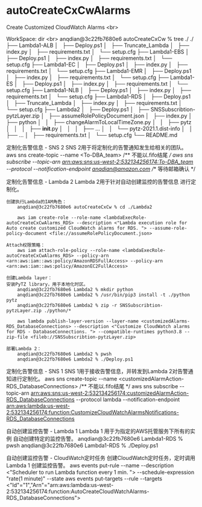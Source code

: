 # autoCreateCxCwAlarms
Create Customized CloudWatch Alarms    \<br>


WorkSpace: dir <autoCreateCxCw>    \<br>
anqdian@3c22fb7680e6 autoCreateCxCw % tree ./
./
├── Lambda1-ALB
│   ├── Deploy.ps1
│   ├── Truncate_Lambda
│   ├── index.py
│   ├── requirements.txt
│   └── setup.cfg
├── Lambda1-EBS
│   ├── Deploy.ps1
│   ├── index.py
│   ├── requirements.txt
│   └── setup.cfg
├── Lambda1-EC
│   ├── Deploy.ps1
│   ├── index.py
│   ├── requirements.txt
│   └── setup.cfg
├── Lambda1-EMR
│   ├── Deploy.ps1
│   ├── index.py
│   ├── requirements.txt
│   └── setup.cfg
├── Lambda1-ES
│   ├── Deploy.ps1
│   ├── index.py
│   ├── requirements.txt
│   └── setup.cfg
├── Lambda1-NLB
│   ├── Deploy.ps1
│   ├── index.py
│   ├── requirements.txt
│   └── setup.cfg
├── Lambda1-RDS
│   ├── Deploy.ps1
│   ├── Truncate_Lambda
│   ├── index.py
│   ├── requirements.txt
│   └── setup.cfg
├── Lambda2
│   ├── Deploy.ps1
│   ├── SNSSubscribtion-pytzLayer.zip
│   ├── assumeRolePolicyDocument.json
│   ├── index.py
│   ├── python
│   │   ├── changeAlarmToLocalTimeZone.py
│   │   ├── pytz
│   │   │   ├── __init__.py
│   │   │   ├── ...
│   │   └── pytz-2021.1.dist-info
│   │       ├── ...
│   ├── requirements.txt
│   └── setup.cfg
└── README.md




定制化告警信息 - SNS 2
SNS 2用于将定制化的告警通知发生给相关的团队。
    aws sns create-topic --name <To-DBA_team>    /** 不能以.fifo结尾 */
    aws sns subscribe --topic-arn <arn:aws:sns:us-west-2:532134256174:To-DBA_team> --protocol <email> --notification-endpoint <anqdian@amazon.com>    /** 等待邮箱确认 */


定制化告警信息 - Lambda 2
Lambda 2用于针对自动创建监控的告警信息 进行定制化。

    创建执行Lambda的IAM角色：
        anqdian@3c22fb7680e6 autoCreateCxCw % cd ./Lambda2

        aws iam create-role --role-name <lambdaExecRole-autoCreateCxCwAlarms_RDS> --description <"Lambda execution role for Auto create customized CloudWatch alarms for RDS. "> --assume-role-policy-document <file://assumeRolePolicyDocument.json>

    Attach权限策略：
        aws iam attach-role-policy --role-name <lambdaExecRole-autoCreateCxCwAlarms_RDS> --policy-arn <arn:aws:iam::aws:policy/AmazonRDSFullAccess> --policy-arn <arn:aws:iam::aws:policy/AmazonEC2FullAccess>

    创建Lambda layer：
    安装PyTZ library，用于本地化时区。
        anqdian@3c22fb7680e6 Lambda2 % mkdir python
        anqdian@3c22fb7680e6 Lambda2 % /usr/bin/pip3 install -t ./python pytz
        anqdian@3c22fb7680e6 Lambda2 % zip -r SNSSubscribtion-pytzLayer.zip ./python/*

        aws lambda publish-layer-version --layer-name <customizedAlarms-RDS_DatabaseConnections> --description <"Customize CloudWatch alarms for RDS - DatabaseConnections. "> --compatible-runtimes python3.8 --zip-file <fileb://SNSSubscribtion-pytzLayer.zip>

    部署Lambda 2：
        anqdian@3c22fb7680e6 Lambda2 % pwsh
        anqdian@3c22fb7680e6 Lambda2 % ./Deploy.ps1


定制化告警信息 - SNS 1
SNS 1用于接收告警信息，并转发到Lambda 2对告警通知进行定制化。
    aws sns create-topic --name <customizedAlarmAction-RDS_DatabaseConnections>    /** 不能以.fifo结尾 */
    aws sns subscribe --topic-arn <arn:aws:sns:us-west-2:532134256174:customizedAlarmAction-RDS_DatabaseConnections> --protocol lambda --notification-endpoint <arn:aws:lambda:us-west-2:532134256174:function:CustomizeCloudWatchAlarmsNotifications-RDS_DatabaseConnections>


自动创建监控告警 - Lambda 1
Lambda 1 用于为指定的AWS托管服务下所有的实例 自动创建特定的监控告警。
    anqdian@3c22fb7680e6 Lambda1-RDS % pwsh
    anqdian@3c22fb7680e6 Lambda1-RDS % ./Deploy.ps1


自动创建监控告警 - CloudWatch定时任务
创建CloudWatch定时任务，定时调用Lambda 1 创建监控告警。
  aws events put-rule --name <AutoCreateCloudWatchAlarms> --description <"Scheduler to run Lambda function <AutoCreateCloudWatchAlarms> every 1 min. "> --schedule-expression "rate(1 minute)" --state <ENABLED>
  aws events put-targets --rule <AutoCreateCloudWatchAlarms> --targets <"Id"="1","Arn"="arn:aws:lambda:us-west-2:532134256174:function:AutoCreateCloudWatchAlarms-RDS_DatabaseConnections">
